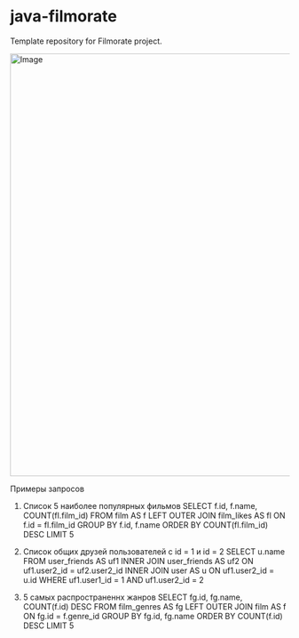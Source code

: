 # java-filmorate
Template repository for Filmorate project.


<img width="852" height="760" alt="Image" src="https://github.com/user-attachments/assets/5ad0b047-aa9f-47ff-a77c-ba9f229de498" />

Примеры запросов
1) Список 5 наиболее популярных фильмов
SELECT f.id,
       f.name,
       COUNT(fl.film_id) 
FROM film AS f
LEFT OUTER JOIN film_likes AS fl ON f.id = fl.film_id
GROUP BY f.id,
         f.name
ORDER BY COUNT(fl.film_id) DESC
LIMIT 5

2) Список общих друзей пользователей с id = 1 и id = 2
SELECT u.name
FROM user_friends AS uf1
INNER JOIN user_friends AS uf2 ON uf1.user2_id = uf2.user2_id
INNER JOIN user AS u ON uf1.user2_id = u.id
WHERE uf1.user1_id = 1
  AND uf1.user2_id = 2

3) 5 самых распространеннх жанров
SELECT fg.id,
       fg.name,
       COUNT(f.id) DESC
FROM film_genres AS fg
LEFT OUTER JOIN film AS f ON fg.id = f.genre_id
GROUP BY fg.id,
         fg.name
ORDER BY COUNT(f.id) DESC
LIMIT 5
